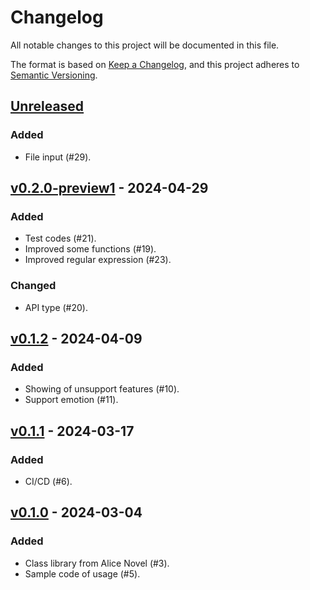 # Changelog

All notable changes to this project will be documented in this file.

The format is based on [Keep a Changelog](https://keepachangelog.com/en/1.1.0/),
and this project adheres to [Semantic Versioning](https://semver.org/spec/v2.0.0.html).

## [Unreleased]

### Added

- File input (#29).

## [v0.2.0-preview1] - 2024-04-29

### Added

- Test codes (#21).
- Improved some functions (#19).
- Improved regular expression (#23).

### Changed

- API type (#20).

## [v0.1.2] - 2024-04-09

### Added

- Showing of unsupport features (#10).
- Support emotion (#11).

## [v0.1.1] - 2024-03-17

### Added

- CI/CD (#6).

## [v0.1.0] - 2024-03-04

### Added

- Class library from Alice Novel (#3).
- Sample code of usage (#5).

[unreleased]: https://github.com/AliceNovel/AliceConsole/compare/v0.2.0-preview1...HEAD
[v0.2.0-preview1]: https://github.com/AliceNovel/AliceConsole/compare/v0.1.2...v0.2.0-preview1
[v0.1.2]: https://github.com/AliceNovel/AliceConsole/compare/v0.1.1...v0.1.2
[v0.1.1]: https://github.com/AliceNovel/AliceConsole/compare/v0.1.0...v0.1.1
[v0.1.0]: https://github.com/AliceNovel/AliceConsole/releases/tag/v0.1.0
